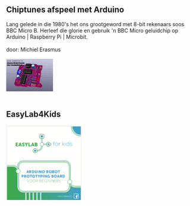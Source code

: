## Chiptunes afspeel met Arduino ##
Lang gelede in die 1980's het ons grootgeword met 8-bit rekenaars soos BBC Micro B. Herleef die glorie en gebruik 'n BBC Micro geluidchip op Arduino | Raspberry Pi | Microbit.<br/>
<br/>
door: Michiel Erasmus<br/>
<br/>
<img src="https://github.com/pappavis/EasyLab-retro-synth-SN76489/blob/master/KiCAD/SN76489%20arduino%20nano%20shield/plaatje/EasyLabMuziek%20editie_SN76489.jpg?raw=true" width="25%" height="25%"><br/>
<br/>
## EasyLab4Kids
<img src="https://github.com/pappavis/EasyLab-retro-synth-SN76489/blob/master/KiCAD/SN76489%20arduino%20nano%20shield/plaatje/EasyLabSticker.png?raw=true" width="40%" height="40%">
<br/>

